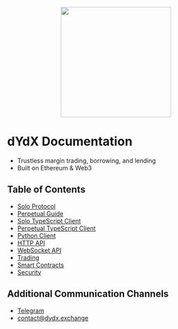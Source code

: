 <p align="center"><img src="https://s3.amazonaws.com/dydx-assets/dydx_logo_white.svg" width="256"/></p>

# dYdX Documentation

- Trustless margin trading, borrowing, and lending
- Built on Ethereum & Web3

## Table of Contents

- [Solo Protocol](protocol.md "dYdX Documentation - Solo Protocol")
- [Perpetual Guide](perpetual-guide.md "dYdX Documentation - Perpetual Guide")
- [Solo TypeScript Client](typescript.md "dYdX Documentation - Solo TypeScript Client")
- [Perpetual TypeScript Client](perpetual-typescript.md "dYdX Documentation - Perpetual TypeScript Client")
- [Python Client](python.md "dYdX Documentation - Python Client")
- [HTTP API](api.md "dYdX Documentation - HTTP API")
- [WebSocket API](websocket.md "dYdX Documentation - WebSocket API")
- [Trading](trading.md "dYdX Documentation - Trading")
- [Smart Contracts](contracts.md "dYdX Documentation - Smart Contracts")
- [Security](security-page.md "dYdX Documentation - Security")

## Additional Communication Channels

- [Telegram](https://t.me/joinchat/GBnMlBb9mQblQck2pThTgw)
- [contact@dydx.exchange](contact@dydx.exchange)
